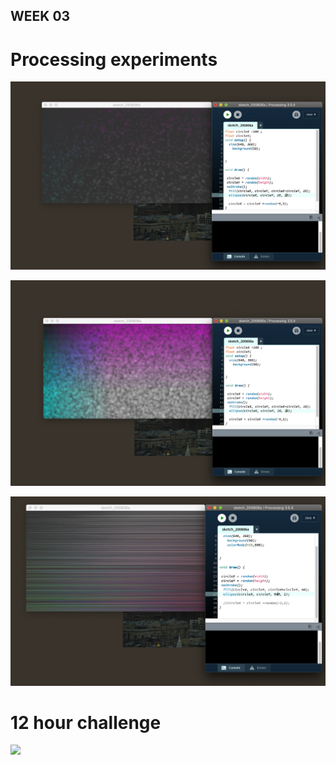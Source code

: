 ## WEEK 03


# Processing experiments

![](Screen%20Shot%202020-08-06%20at%201.34.57%20pm.png) <br/>

![](Screen%20Shot%202020-08-06%20at%201.54.18%20pm.png) <br/>

![](Screen%20Shot%202020-08-06%20at%202.05.15%20pm.png) <br/>




# 12 hour challenge

![](dust.jpg) 

